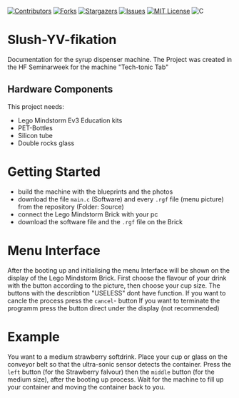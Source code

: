 [![Contributors][contributors-shield]][contributors-url]
[![Forks][forks-shield]][forks-url]
[![Stargazers][stars-shield]][stars-url]
[![Issues][issues-shield]][issues-url]
[![MIT License][license-shield]][license-url]
![C](https://img.shields.io/badge/c-%2300599C.svg?style=for-the-badge&logo=c&logoColor=white)


# Slush-YV-fikation
Documentation for the syrup dispenser machine.
The Project was created in the HF Seminarweek for the machine "Tech-tonic Tab"


## Hardware Components
This project needs:
- Lego Mindstorm Ev3 Education kits
- PET-Bottles
- Silicon tube
- Double rocks glass

# Getting Started

- build the machine with the blueprints and the photos 
- download the file `main.c` (Software) and every `.rgf` file (menu picture) from the repository (Folder: Source)
- connect the Lego Mindstorm Brick with your pc
- download the software file and the `.rgf` file on the Brick

# Menu Interface

After the booting up and initialising the menu Interface will be shown on the display of the Lego Mindstorm Brick.
First choose the flavour of your drink with the button according to the picture, then choose your cup size.
The buttons with the describtion "USELESS" dont have function.
If you want to cancle the process press the `cancel`- button
If you want to terminate the programm press the button direct under the display (not recommended)

# Example

You want to a medium strawberry softdrink.
Place your cup or glass on the conveyor belt so that the ultra-sonic sensor detects the container.
Press the `left` button (for the Strawberry falvour) then the `middle` button (for the medium size), after the booting up process.
Wait for the machine to fill up your container and moving the container back to you.

[contributors-shield]: https://img.shields.io/github/contributors/bbz-hft-software-engineering/Slush-YV-fikation.svg?style=for-the-badge
[contributors-url]: https://github.com/bbz-hft-software-engineering/Slush-YV-fikation/graphs/contributors
[forks-shield]: https://img.shields.io/github/forks/bbz-hft-software-engineering/Slush-YV-fikation.svg?style=for-the-badge
[forks-url]: https://github.com/bbz-hft-software-engineering/Slush-YV-fikation/network/members
[stars-shield]: https://img.shields.io/github/stars/bbz-hft-software-engineering/Slush-YV-fikation.svg?style=for-the-badge
[stars-url]: https://github.com/bbz-hft-software-engineering/Slush-YV-fikation/stargazers
[issues-shield]: https://img.shields.io/github/issues/bbz-hft-software-engineering/Slush-YV-fikation.svg?style=for-the-badge
[issues-url]: https://github.com/bbz-hft-software-engineering/Slush-YV-fikation/issues
[license-shield]: https://img.shields.io/github/license/bbz-hft-software-engineering/Slush-YV-fikation.svg?style=for-the-badge
[license-url]: https://github.com/bbz-hft-software-engineering/Slush-YV-fikation/LICENSE.txt
